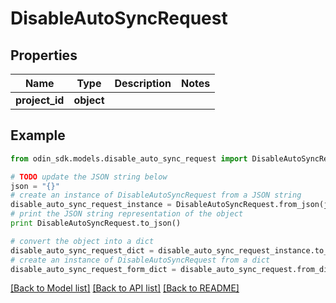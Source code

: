 # DisableAutoSyncRequest


## Properties

Name | Type | Description | Notes
------------ | ------------- | ------------- | -------------
**project_id** | **object** |  | 

## Example

```python
from odin_sdk.models.disable_auto_sync_request import DisableAutoSyncRequest

# TODO update the JSON string below
json = "{}"
# create an instance of DisableAutoSyncRequest from a JSON string
disable_auto_sync_request_instance = DisableAutoSyncRequest.from_json(json)
# print the JSON string representation of the object
print DisableAutoSyncRequest.to_json()

# convert the object into a dict
disable_auto_sync_request_dict = disable_auto_sync_request_instance.to_dict()
# create an instance of DisableAutoSyncRequest from a dict
disable_auto_sync_request_form_dict = disable_auto_sync_request.from_dict(disable_auto_sync_request_dict)
```
[[Back to Model list]](../README.md#documentation-for-models) [[Back to API list]](../README.md#documentation-for-api-endpoints) [[Back to README]](../README.md)


